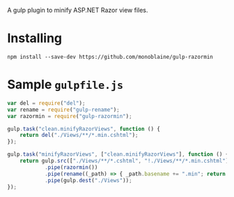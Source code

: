 A gulp plugin to minify ASP.NET Razor view files.

# Installing

```
npm install --save-dev https://github.com/monoblaine/gulp-razormin
```

# Sample `gulpfile.js`

```js
var del = require("del");
var rename = require("gulp-rename");
var razormin = require("gulp-razormin");

gulp.task("clean.minifyRazorViews", function () {
    return del("./Views/**/*.min.cshtml");
});

gulp.task("minifyRazorViews", ["clean.minifyRazorViews"], function () {
    return gulp.src(["./Views/**/*.cshtml", "!./Views/**/*.min.cshtml"])
            .pipe(razormin())
            .pipe(rename((_path) => { _path.basename += ".min"; return _path; }))
            .pipe(gulp.dest("./Views"));
});
```